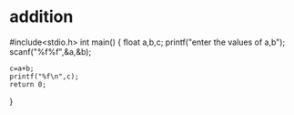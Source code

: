 # addition
#include<stdio.h>
int main()
{
	float a,b,c;
	printf("enter the values of a,b");
	scanf("%f%f",&a,&b);
	
	c=a+b;
	printf("%f\n",c);
	return 0;
}
